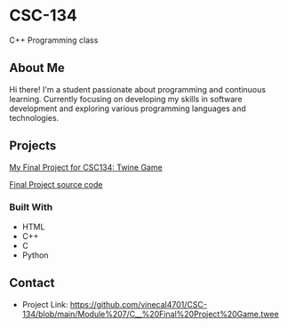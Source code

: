 # CSC-134

C++ Programming class

## About Me
Hi there! I'm a student passionate about programming and continuous learning. Currently focusing on developing my skills in software development and exploring various programming languages and technologies.

## Projects
[My Final Project for CSC134: Twine Game](CPP_Final_Project_Game.html)

[Final Project source code](https://github.com/vinecal4701/CSC-134/blob/main/Module%207/C__%20Final%20Project%20Game.twee)

### Built With

- HTML
- C++
- C
- Python



## Contact


- Project Link: https://github.com/vinecal4701/CSC-134/blob/main/Module%207/C__%20Final%20Project%20Game.twee
